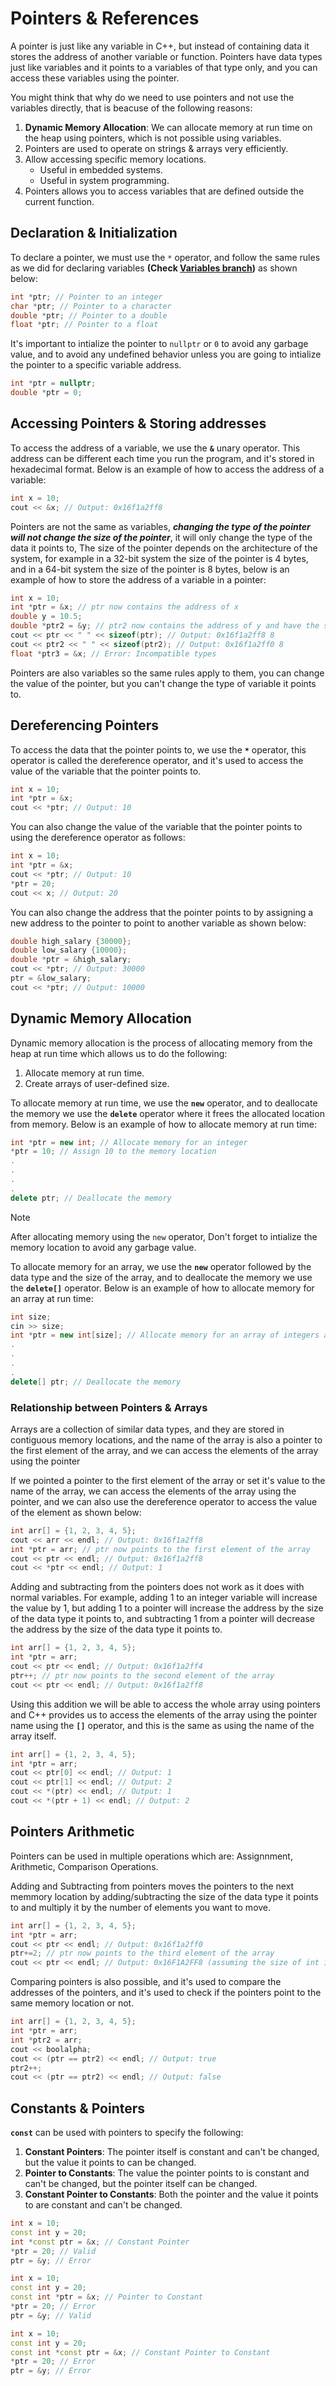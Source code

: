# Pointers & References

A pointer is just like any variable in C++, but instead of containing data it stores the address of another variable or function. Pointers have data types just like variables and it points to a variables of that type only, and you can access these variables using the pointer.

You might think that why do we need to use pointers and not use the variables directly, that is beacuse of the following reasons:

1. **Dynamic Memory Allocation**: We can allocate memory at run time on the heap using pointers, which is not possible using variables.
2. Pointers are used to operate on strings & arrays very efficiently.
3. Allow accessing specific memory locations.
    - Useful in embedded systems.
    - Useful in system programming.
4. Pointers allows you to access variables that are defined outside the current function.

## Declaration & Initialization

To declare a pointer, we must use the `*` operator, and follow the same rules as we did for declaring variables **(Check [Variables branch](https://github.com/MagedGDEV/CppInsights/tree/variables))** as shown below:

```cpp
int *ptr; // Pointer to an integer
char *ptr; // Pointer to a character
double *ptr; // Pointer to a double
float *ptr; // Pointer to a float
```

It's important to intialize the pointer to `nullptr` or `0` to avoid any garbage value, and to avoid any undefined behavior unless you are going to intialize the pointer to a specific variable address.

```cpp
int *ptr = nullptr;
double *ptr = 0;
```

## Accessing Pointers & Storing addresses

To access the address of a variable, we use the **`&`** unary operator. This address can be different each time you run the program, and it's stored in hexadecimal format. Below is an example of how to access the address of a variable:

```cpp
int x = 10;
cout << &x; // Output: 0x16f1a2ff8
```

Pointers are not the same as variables, ***changing the type of the pointer will not change the size of the pointer***, it will only change the type of the data it points to, The size of the pointer depends on the architecture of the system, for example in a 32-bit system the size of the pointer is 4 bytes, and in a 64-bit system the size of the pointer is 8 bytes, below is an example of how to store the address of a variable in a pointer:

```cpp
int x = 10;
int *ptr = &x; // ptr now contains the address of x
double y = 10.5;
double *ptr2 = &y; // ptr2 now contains the address of y and have the same size as ptr
cout << ptr << " " << sizeof(ptr); // Output: 0x16f1a2ff8 8
cout << ptr2 << " " << sizeof(ptr2); // Output: 0x16f1a2ff0 8
float *ptr3 = &x; // Error: Incompatible types
```

Pointers are also variables so the same rules apply to them, you can change the value of the pointer, but you can't change the type of variable it points to.

## Dereferencing Pointers

To access the data that the pointer points to, we use the **`*`** operator, this operator is called the dereference operator, and it's used to access the value of the variable that the pointer points to.

```cpp
int x = 10;
int *ptr = &x;
cout << *ptr; // Output: 10
```

You can also change the value of the variable that the pointer points to using the dereference operator as follows:

```cpp
int x = 10;
int *ptr = &x;
cout << *ptr; // Output: 10
*ptr = 20;
cout << x; // Output: 20
```

You can also change the address that the pointer points to by assigning a new address to the pointer  to point to another variable as shown below:

```cpp
double high_salary {30000};
double low_salary {10000};
double *ptr = &high_salary;
cout << *ptr; // Output: 30000
ptr = &low_salary;
cout << *ptr; // Output: 10000
```

## Dynamic Memory Allocation

Dynamic memory allocation is the process of allocating memory from the heap at run time which allows us to do the following:

1. Allocate memory at run time.
2. Create arrays of user-defined size.

To allocate memory at run time, we use the **`new`** operator, and to deallocate the memory we use the **`delete`** operator where it frees the allocated location from memory. Below is an example of how to allocate memory at run time:

```cpp
int *ptr = new int; // Allocate memory for an integer
*ptr = 10; // Assign 10 to the memory location
.
.
.
.
delete ptr; // Deallocate the memory
```

>[!NOTE]
> After allocating memory using the `new` operator, Don't forget to intialize the memory location to avoid any garbage value.

To allocate memory for an array, we use the **`new`** operator followed by the data type and the size of the array, and to deallocate the memory we use the **`delete[]`** operator. Below is an example of how to allocate memory for an array at run time:

```cpp
int size; 
cin >> size;
int *ptr = new int[size]; // Allocate memory for an array of integers and the size is determined at run time
.
.
.
.
delete[] ptr; // Deallocate the memory
```

### Relationship between Pointers & Arrays

Arrays are a collection of similar data types, and they are stored in contiguous memory locations, and the name of the array is also a pointer to the first element of the array, and we can access the elements of the array using the pointer

If we pointed a pointer to the first element of the array or set it's value to the name of the array, we can access the elements of the array using the pointer, and we can also use the dereference operator to access the value of the element as shown below:

```cpp
int arr[] = {1, 2, 3, 4, 5};
cout << arr << endl; // Output: 0x16f1a2ff8
int *ptr = arr; // ptr now points to the first element of the array
cout << ptr << endl; // Output: 0x16f1a2ff8
cout << *ptr << endl; // Output: 1
```

Adding and subtracting from the pointers does not work as it does with normal variables. For example, adding 1 to an integer variable will increase the value by 1, but adding 1 to a pointer will increase the address by the size of the data type it points to, and subtracting 1 from a pointer will decrease the address by the size of the data type it points to.

```cpp
int arr[] = {1, 2, 3, 4, 5};
int *ptr = arr;
cout << ptr << endl; // Output: 0x16f1a2ff4
ptr++; // ptr now points to the second element of the array
cout << ptr << endl; // Output: 0x16f1a2ff8
```

Using this addition we will be able to access the whole array using pointers and C++ provides us to access the elements of the array using the pointer name using the **`[]`** operator, and this is the same as using the name of the array itself.

```cpp
int arr[] = {1, 2, 3, 4, 5};
int *ptr = arr;
cout << ptr[0] << endl; // Output: 1
cout << ptr[1] << endl; // Output: 2
cout << *(ptr) << endl; // Output: 1
cout << *(ptr + 1) << endl; // Output: 2
```

## Pointers Arithmetic

Pointers can be used in multiple operations which are: Assignnment, Arithmetic, Comparison Operations.

Adding and Subtracting from pointers moves the pointers to the next memmory location by adding/subtracting the size of the data type it points to and multiply it by the number of elements you want to move.

```cpp
int arr[] = {1, 2, 3, 4, 5};
int *ptr = arr;
cout << ptr << endl; // Output: 0x16f1a2ff0
ptr+=2; // ptr now points to the third element of the array
cout << ptr << endl; // Output: 0x16F1A2FF8 (assuming the size of int is 4 bytes)
```

Comparing pointers is also possible, and it's used to compare the addresses of the pointers, and it's used to check if the pointers point to the same memory location or not.

```cpp
int arr[] = {1, 2, 3, 4, 5};
int *ptr = arr;
int *ptr2 = arr;
cout << boolalpha;
cout << (ptr == ptr2) << endl; // Output: true
ptr2++;
cout << (ptr == ptr2) << endl; // Output: false
```

## Constants & Pointers

**`const`** can be used with pointers to specify the following:

1. **Constant Pointers**: The pointer itself is constant and can't be changed, but the value it points to can be changed.
2. **Pointer to Constants**: The value the pointer points to is constant and can't be changed, but the pointer itself can be changed.
3. **Constant Pointer to Constants**: Both the pointer and the value it points to are constant and can't be changed.

```cpp
int x = 10;
const int y = 20;
int *const ptr = &x; // Constant Pointer
*ptr = 20; // Valid
ptr = &y; // Error
```

```cpp
int x = 10;
const int y = 20;
const int *ptr = &x; // Pointer to Constant
*ptr = 20; // Error
ptr = &y; // Valid
```

```cpp
int x = 10;
const int y = 20;
const int *const ptr = &x; // Constant Pointer to Constant
*ptr = 20; // Error
ptr = &y; // Error
```
